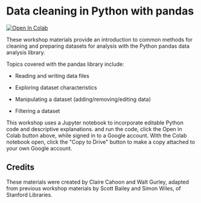 # Data cleaning in Python with pandas

[![Open In Colab](https://colab.research.google.com/assets/colab-badge.svg)](https://colab.research.google.com/github/NCSU-Libraries/data-viz-workshops/blob/master/Python_Open_Labs/Data_wrangling_with_Pandas/Python_Open_Labs_Week2.ipynb)

These workshop materials provide an introduction to common methods for cleaning and preparing datasets for analysis with the Python pandas data analysis library.

Topics covered with the pandas library include:

- Reading and writing data files

- Exploring dataset characteristics

- Manipulating a dataset (adding/removing/editing data)

- Filtering a dataset

This workshop uses a Jupyter notebook to incorporate editable Python code and descriptive explanations. and run the code, click the Open in Colab button above, while signed in to a Google account. With the Colab notebook open, click the "Copy to Drive" button to make a copy attached to your own Google account.

## Credits

These materials were created by Claire Cahoon and Walt Gurley, adapted from previous workshop materials by Scott Bailey and Simon Wiles, of Stanford Libraries.
